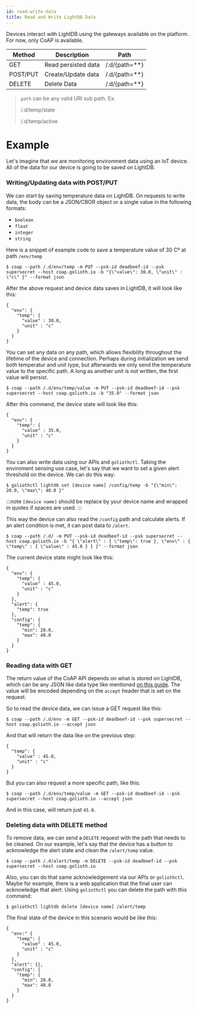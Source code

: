 ```yaml
---
id: read-write-data
title: Read and Write LightDB Data
---
```


Devices interact with LightDB using the gateways available on the platform. For now, only CoAP is available.

| Method   | Description         | Path            |
| -------- | ------------------- | --------------- |
| GET      | Read persisted data | /.d/{path=\*\*} |
| POST/PUT | Create/Update data  | /.d/{path=\*\*} |
| DELETE   | Delete Data         | /.d/{path=\*\*} |

> `path` can be any valid URI sub path. Ex:
>
> /.d/temp/state
>
> /.d/temp/active

# Example

Let's imagine that we are monitoring environment data using an IoT device. All of the data for our device is going to be saved on LightDB.

### Writing/Updating data with POST/PUT

We can start by saving temperature data on LightDB. On requests to write data, the body can be a JSON/CBOR object or a single value in the following formats:

- `boolean`
- `float`
- `integer`
- `string`

Here is a snippet of example code to save a temperature value of 30 Cº at path `/env/temp`

```
$ coap --path /.d/env/temp -m PUT --psk-id deadbeef-id --psk supersecret --host coap.golioth.io -b "{\"value\": 30.0, \"unit\" : \"c\" }" --format json
```

After the above request and device data saves in LightDB, it will look like this:

```
{
  "env": {
    "temp": {
      "value" : 30.0,
      "unit" : "c"
    }
  }
}
```

You can set any data on any path, which allows flexibility throughout the lifetime of the device and connection. Perhaps during initialization we send both temperatur and unit type, but afterwards we only send the temperature value to the specific path. A long as another unit is not written, the first value will persist.

```
$ coap --path /.d/env/temp/value -m PUT --psk-id deadbeef-id --psk supersecret --host coap.golioth.io -b "35.0" --format json
```

After this commend, the device state will look like this:

```
{
  "env": {
    "temp": {
      "value" : 35.0,
      "unit" : "c"
    }
  }
}
```

You can also write data using our APIs and `goliothctl`. Taking the enviroment sensing use case, let's say that we want to set a given alert threshold on the device. We can do this way:

```
$ goliothctl lightdb set [device name] /config/temp -b "{\"min\": 20.0, \"max\": 40.0 }"
```

:::note
`[device name]` should be replace by your device name and wrapped in quotes if spaces are used.
:::

This way the device can also read the `/config` path and calculate alerts. If an alert condition is met, it can post data to `/alert`.

```
$ coap --path /.d/ -m PUT --psk-id deadbeef-id --psk supersecret --host coap.golioth.io -b "{ \"alert\" : { \"temp\": true }, \"env\" : { \"temp\" : { \"value\" : 45.0 } } }" --format json
```

The current device state might look like this:

```
{
  "env": {
    "temp": {
      "value" : 45.0,
      "unit" : "c"
    }
  },
  "alert": {
    "temp": true
  },
  "config": {
    "temp": {
      "min": 20.0,
      "max": 40.0
    }
  }
}
```

### Reading data with GET

The return value of the CoAP API depends on what is stored on LightDB, which can be any JSON like data type like mentioned [on this guide](./structure-data). The value will be encoded depending on the `accept` header that is set on the request.

So to read the device data, we can issue a GET request like this:

```
$ coap --path /.d/env -m GET --psk-id deadbeef-id --psk supersecret --host coap.golioth.io --accept json
```

And that will return the data like on the previous step:

```
{
  "temp": {
    "value" : 45.0,
    "unit" : "c"
  }
}
```

But you can also request a more specific path, like this:

```
$ coap --path /.d/env/temp/value -m GET --psk-id deadbeef-id --psk supersecret --host coap.golioth.io --accept json
```

And in this case, will return just `45.0`.

### Deleting data with DELETE method

To remove data, we can send a `DELETE` request with the path that needs to be cleaned. On our example, let's say that the device has a button to acknowledge the alert state and clean the `/alert/temp` value.

```
$ coap --path /.d/alert/temp -m DELETE --psk-id deadbeef-id --psk supersecret --host coap.golioth.io
```

Also, you can do that same acknowledgement via our APIs or `goliothctl`. Maybe for example, there is a web application that the final user can acknowledge that alert. Using `goliothctl` you can delete the path with this command:

```
$ goliothctl lightdb delete [device name] /alert/temp
```

The final state of the device in this scenario would be like this:

```
{
  "env:" {
    "temp": {
      "value" : 45.0,
      "unit" : "c"
    }
  },
  "alert": {},
  "config": {
    "temp": {
      "min": 20.0,
      "max": 40.0
    }
  }
}
```
